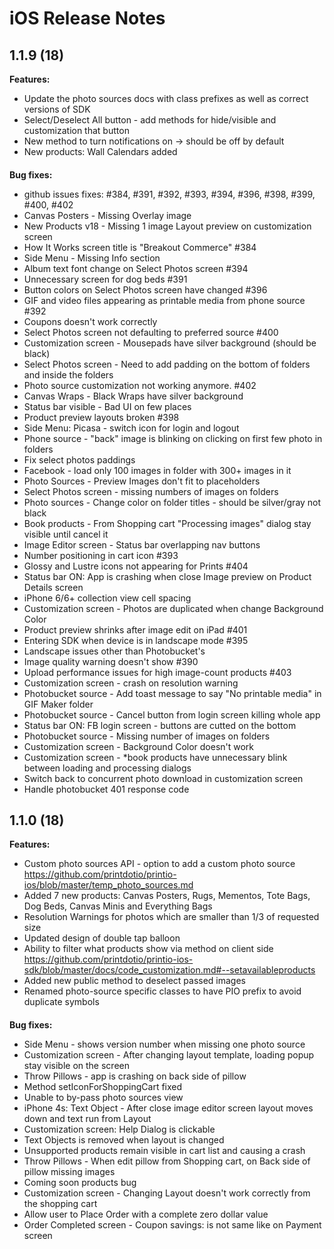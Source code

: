 iOS Release Notes
==================================

**1.1.9 (18)**
---
**Features:**
* Update the photo sources docs with class prefixes as well as correct versions of SDK
* Select/Deselect All button - add methods for hide/visible and customization that button
* New method to turn notifications on -> should be off by default
* New products: Wall Calendars added

####

**Bug fixes:** 
* github issues fixes: #384, #391, #392, #393, #394, #396, #398, #399, #400, #402
* Canvas Posters - Missing Overlay image
* New Products v18 - Missing 1 image  Layout preview on customization screen
* How It Works screen title is "Breakout Commerce" #384
* Side Menu - Missing Info section
* Album text font change on Select Photos screen #394
* Unnecessary screen for dog beds #391
* Button colors on Select Photos screen have changed #396
* GIF and video files appearing as printable media from phone source #392
* Coupons doesn't work correctly
* Select Photos screen not defaulting to preferred source #400
* Customization screen - Mousepads have silver background (should be black)
* Select Photos screen - Need to add padding on the bottom of folders and inside the folders
* Photo source customization not working anymore. #402
* Canvas Wraps - Black Wraps have silver background
* Status bar visible - Bad UI on few places
* Product preview layouts broken #398
* Side Menu: Picasa - switch icon for login and logout
* Phone source - "back" image is blinking on clicking on first few photo in folders
* Fix select photos paddings
* Facebook - load only 100 images in folder with 300+ images in it
* Photo Sources - Preview Images don't fit to placeholders
* Select Photos screen - missing numbers of images on folders
* Photo sources - Change color on folder titles - should be silver/gray not black
* Book products - From Shopping cart "Processing images" dialog stay visible until cancel it
* Image Editor screen - Status bar overlapping nav buttons
* Number positioning in cart icon #393
* Glossy and Lustre icons not appearing for Prints #404
* Status bar ON: App is crashing when close Image preview on Product Details screen
* iPhone 6/6+ collection view cell spacing
* Customization screen - Photos are duplicated when change Background Color
* Product preview shrinks after image edit on iPad #401
* Entering SDK when device is in landscape mode #395
* Landscape issues other than Photobucket's
* Image quality warning doesn't show #390
* Upload performance issues for high image-count products #403
* Customization screen - crash on resolution warning
* Photobucket source - Add toast message to say "No printable media" in GIF Maker folder
* Photobucket source - Cancel button from login screen killing whole app
* Status bar ON: FB login screen - buttons are cutted on the bottom
* Photobucket source - Missing number of images on folders
* Customization screen - Background Color doesn't work
* Customization screen - *book products have unnecessary blink between loading and processing dialogs
* Switch back to concurrent photo download in customization screen
* Handle photobucket 401 response code

####

**1.1.0 (18)**
---
**Features:**
* Custom photo sources API - option to add a custom photo source https://github.com/printdotio/printio-ios/blob/master/temp_photo_sources.md
* Added 7 new products: Canvas Posters, Rugs, Mementos, Tote Bags, Dog Beds, Canvas Minis and Everything Bags
* Resolution Warnings for photos which are smaller than 1/3 of requested size
* Updated design of double tap balloon
* Ability to filter what products show via method on client side https://github.com/printdotio/printio-ios-sdk/blob/master/docs/code_customization.md#--setavailableproducts
* Added new public method to deselect passed images
* Renamed photo-source specific classes to have PIO prefix to avoid duplicate symbols

####

**Bug fixes:** 
* Side Menu - shows version number when missing one photo source
* Customization screen - After changing layout template, loading popup stay visible on the screen
* Throw Pillows - app is crashing on back side of pillow 
* Method setIconForShoppingCart fixed
* Unable to by-pass photo sources view
* iPhone 4s: Text Object - After close image editor screen layout moves down and text run from Layout
* Customization screen: Help Dialog is clickable
* Text Objects is removed when layout is changed
* Unsupported products remain visible in cart list and causing a crash
* Throw Pillows - When edit pillow from Shopping cart, on Back side of pillow missing images
* Coming soon products bug
* Customization screen - Changing Layout doesn't work correctly from the shopping cart
* Allow user to Place Order with a complete zero dollar value
* Order Completed screen - Coupon savings: is not same like on Payment screen

####







